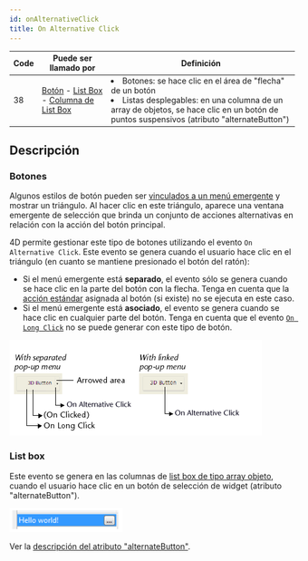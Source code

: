 ```yaml
---
id: onAlternativeClick
title: On Alternative Click
---
```


| Code | Puede ser llamado por                                                                                                                                            | Definición                                                                                                                                                                                                        |
| ---- | ---------------------------------------------------------------------------------------------------------------------------------------------------------------- | ----------------------------------------------------------------------------------------------------------------------------------------------------------------------------------------------------------------- |
| 38   | [Botón](FormObjects/button_overview.md) - [List Box](FormObjects/listbox_overview.md) - [Columna de List Box ](FormObjects/listbox_overview.md#list-box-columns) | <li>Botones: se hace clic en el área de "flecha" de un botón</li><li>Listas desplegables: en una columna de un array de objetos, se hace clic en un botón de puntos suspensivos (atributo "alternateButton")</li> |

## Descripción

### Botones

Algunos estilos de botón pueden ser [vinculados a un menú emergente](FormObjects/properties_TextAndPicture.md#with-pop-up-menu) y mostrar un triángulo. Al hacer clic en este triángulo, aparece una ventana emergente de selección que brinda un conjunto de acciones alternativas en relación con la acción del botón principal.

4D permite gestionar este tipo de botones utilizando el evento `On Alternative Click`. Este evento se genera cuando el usuario hace clic en el triángulo (en cuanto se mantiene presionado el botón del ratón):

- Si el menú emergente está **separado**, el evento sólo se genera cuando se hace clic en la parte del botón con la flecha. Tenga en cuenta que la [acción estándar](https://doc.4d.com/4Dv19R7/4D/19-R7/Standard-actions.300-6013479.en.html) asignada al botón (si existe) no se ejecuta en este caso.
- Si el menú emergente está **asociado**, el evento se genera cuando se hace clic en cualquier parte del botón. Tenga en cuenta que el evento [`On Long Click`](onLongClick.md) no se puede generar con este tipo de botón.

![](../assets/en/Events/clickevents.png)

### List box

Este evento se genera en las columnas de [list box de tipo array objeto](FormObjects/listbox_overview.md#object-arrays-in-columns-4d-view-pro), cuando el usuario hace clic en un botón de selección de widget (atributo "alternateButton").

![](../assets/en/FormObjects/listbox_column_objectArray_alternateButton.png)

Ver la [descripción del atributo "alternateButton"](FormObjects/listbox_overview.md#alternatebutton).
